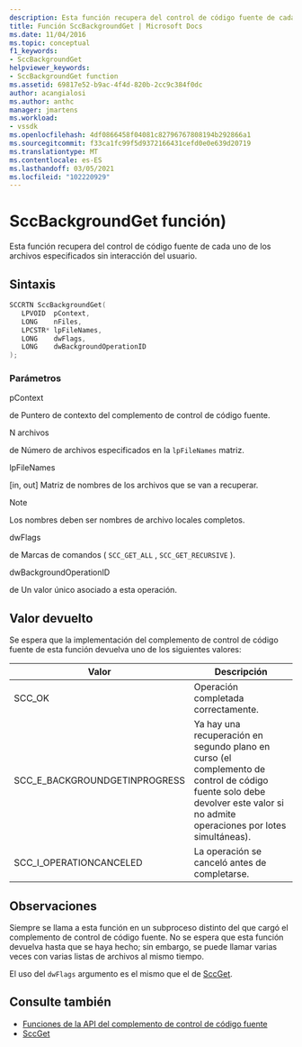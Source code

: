 ```yaml
---
description: Esta función recupera del control de código fuente de cada uno de los archivos especificados sin interacción del usuario.
title: Función SccBackgroundGet | Microsoft Docs
ms.date: 11/04/2016
ms.topic: conceptual
f1_keywords:
- SccBackgroundGet
helpviewer_keywords:
- SccBackgroundGet function
ms.assetid: 69817e52-b9ac-4f4d-820b-2cc9c384f0dc
author: acangialosi
ms.author: anthc
manager: jmartens
ms.workload:
- vssdk
ms.openlocfilehash: 4df0866458f04081c82796767808194b292866a1
ms.sourcegitcommit: f33ca1fc99f5d9372166431cefd0e0e639d20719
ms.translationtype: MT
ms.contentlocale: es-ES
ms.lasthandoff: 03/05/2021
ms.locfileid: "102220929"
---
```

# <a name="sccbackgroundget-function"></a>SccBackgroundGet función)
Esta función recupera del control de código fuente de cada uno de los archivos especificados sin interacción del usuario.

## <a name="syntax"></a>Sintaxis

```cpp
SCCRTN SccBackgroundGet(
   LPVOID  pContext,
   LONG    nFiles,
   LPCSTR* lpFileNames,
   LONG    dwFlags,
   LONG    dwBackgroundOperationID
);
```

### <a name="parameters"></a>Parámetros
 pContext

de Puntero de contexto del complemento de control de código fuente.

 N archivos

de Número de archivos especificados en la `lpFileNames` matriz.

 lpFileNames

[in, out] Matriz de nombres de los archivos que se van a recuperar.

> [!NOTE]
> Los nombres deben ser nombres de archivo locales completos.

 dwFlags

de Marcas de comandos ( `SCC_GET_ALL` , `SCC_GET_RECURSIVE` ).

 dwBackgroundOperationID

de Un valor único asociado a esta operación.

## <a name="return-value"></a>Valor devuelto
 Se espera que la implementación del complemento de control de código fuente de esta función devuelva uno de los siguientes valores:

|Valor|Descripción|
|-----------|-----------------|
|SCC_OK|Operación completada correctamente.|
|SCC_E_BACKGROUNDGETINPROGRESS|Ya hay una recuperación en segundo plano en curso (el complemento de control de código fuente solo debe devolver este valor si no admite operaciones por lotes simultáneas).|
|SCC_I_OPERATIONCANCELED|La operación se canceló antes de completarse.|

## <a name="remarks"></a>Observaciones
 Siempre se llama a esta función en un subproceso distinto del que cargó el complemento de control de código fuente. No se espera que esta función devuelva hasta que se haya hecho; sin embargo, se puede llamar varias veces con varias listas de archivos al mismo tiempo.

 El uso del `dwFlags` argumento es el mismo que el de [SccGet](../extensibility/sccget-function.md).

## <a name="see-also"></a>Consulte también
- [Funciones de la API del complemento de control de código fuente](../extensibility/source-control-plug-in-api-functions.md)
- [SccGet](../extensibility/sccget-function.md)
